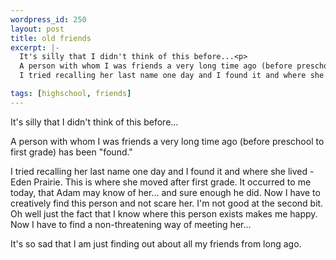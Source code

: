 ```yaml
--- 
wordpress_id: 250
layout: post
title: old friends
excerpt: |-
  It's silly that I didn't think of this before...<p>
  A person with whom I was friends a very long time ago (before preschool to first grade) has been "found."<p>
  I tried recalling her last name one day and I found it and where she lived - Eden Prairie.  This is where she moved after first grade.  It occurred to me today, that <a href="mailto:adame@ftmax.com">Adam</a> may know of her... and sure enough he did.  Now I have to creatively find this person and not scare her.  I'm not good at the second bit.  Oh well just the fact that I know where this person exists makes me happy.  Now I have to find a non-threatening way of meeting her...<p>It's so sad that I am just finding out about all my friends from long ago.

tags: [highschool, friends]
---
```


It's silly that I didn't think of this before...

A person with whom I was friends a very long time ago (before preschool to first grade) has been "found."

I tried recalling her last name one day and I found it and where she lived - Eden Prairie.  This is where she moved after first grade.  It occurred to me today, that Adam may know of her... and sure enough he did.  Now I have to creatively find this person and not scare her.  I'm not good at the second bit.  Oh well just the fact that I know where this person exists makes me happy.  Now I have to find a non-threatening way of meeting her...

It's so sad that I am just finding out about all my friends from long ago.
